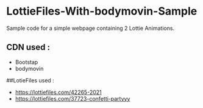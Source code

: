 # LottieFiles-With-bodymovin-Sample
Sample code for a simple webpage containing 2 Lottie Animations.

## CDN used : 
- Bootstap
- bodymovin

##LotieFiles used : 
- https://lottiefiles.com/42265-2021
- https://lottiefiles.com/37723-confetti-partyyy



